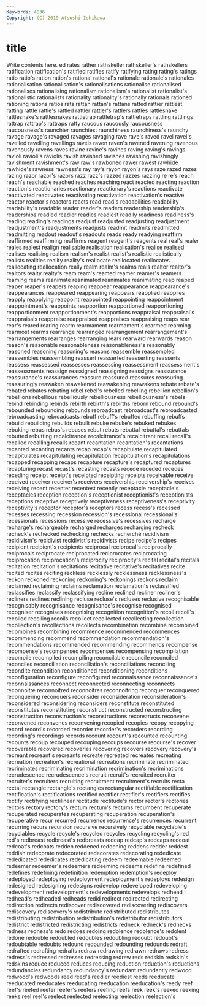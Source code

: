 ```yaml
---
Keywords: 4836
Copyright: (C) 2019 Atsushi Ishikawa
---
```


# title

Write contents here.
ed
rates rather rathskeller rathskeller's rathskellers ratification ratification's ratified ratifies ratify
ratifying rating rating's ratings ratio ratio's ration ration's rational rational's
rationale rationale's rationales rationalisation rationalisation's rationalisations rationalise rationalised rationalises rationalising
rationalism rationalism's rationalist rationalist's rationalistic rationalists rationality rationality's rationally rationals
rationed rationing rations ratios rats rattan rattan's rattans ratted rattier
rattiest ratting rattle rattle's rattled rattler rattler's rattlers rattles rattlesnake
rattlesnake's rattlesnakes rattletrap rattletrap's rattletraps rattling rattlings rattrap rattrap's rattraps
ratty raucous raucously raucousness raucousness's raunchier raunchiest raunchiness raunchiness's raunchy
ravage ravage's ravaged ravages ravaging rave rave's raved ravel ravel's
ravelled ravelling ravellings ravels raven raven's ravened ravening ravenous ravenously
ravens raves ravine ravine's ravines raving raving's ravings ravioli ravioli's
raviolis ravish ravished ravishes ravishing ravishingly ravishment ravishment's raw raw's
rawboned rawer rawest rawhide rawhide's rawness rawness's ray ray's rayon
rayon's rays raze razed razes razing razor razor's razors razz
razz's razzed razzes razzing re re's reach reach's reachable reached
reaches reaching react reacted reacting reaction reaction's reactionaries reactionary reactionary's
reactions reactivate reactivated reactivates reactivating reactivation reactivation's reactive reactor reactor's
reactors reacts read read's readabilities readability readability's readable reader reader's
readers readership readership's readerships readied readier readies readiest readily readiness
readiness's reading reading's readings readjust readjusted readjusting readjustment readjustment's readjustments
readjusts readmit readmits readmitted readmitting readout readout's readouts reads ready
readying reaffirm reaffirmed reaffirming reaffirms reagent reagent's reagents real real's
realer reales realest realign realisable realisation realisation's realise realised realises
realising realism realism's realist realist's realistic realistically realists realities reality
reality's reallocate reallocated reallocates reallocating reallocation really realm realm's realms
reals realtor realtor's realtors realty realty's ream ream's reamed reamer
reamer's reamers reaming reams reanimate reanimated reanimates reanimating reap reaped
reaper reaper's reapers reaping reappear reappearance reappearance's reappearances reappeared reappearing
reappears reapplied reapplies reapply reapplying reappoint reappointed reappointing reappointment reappointment's
reappoints reapportion reapportioned reapportioning reapportionment reapportionment's reapportions reappraisal reappraisal's reappraisals
reappraise reappraised reappraises reappraising reaps rear rear's reared rearing rearm
rearmament rearmament's rearmed rearming rearmost rearms rearrange rearranged rearrangement rearrangement's
rearrangements rearranges rearranging rears rearward rearwards reason reason's reasonable reasonableness
reasonableness's reasonably reasoned reasoning reasoning's reasons reassemble reassembled reassembles reassembling
reassert reasserted reasserting reasserts reassess reassessed reassesses reassessing reassessment reassessment's
reassessments reassign reassigned reassigning reassigns reassurance reassurance's reassurances reassure reassured
reassures reassuring reassuringly reawaken reawakened reawakening reawakens rebate rebate's rebated
rebates rebating rebel rebel's rebelled rebelling rebellion rebellion's rebellions rebellious
rebelliously rebelliousness rebelliousness's rebels rebind rebinding rebinds rebirth rebirth's rebirths
reborn rebound rebound's rebounded rebounding rebounds rebroadcast rebroadcast's rebroadcasted rebroadcasting
rebroadcasts rebuff rebuff's rebuffed rebuffing rebuffs rebuild rebuilding rebuilds rebuilt
rebuke rebuke's rebuked rebukes rebuking rebus rebus's rebuses rebut rebuts
rebuttal rebuttal's rebuttals rebutted rebutting recalcitrance recalcitrance's recalcitrant recall recall's
recalled recalling recalls recant recantation recantation's recantations recanted recanting recants
recap recap's recapitulate recapitulated recapitulates recapitulating recapitulation recapitulation's recapitulations recapped
recapping recaps recapture recapture's recaptured recaptures recapturing recast recast's recasting
recasts recede receded recedes receding receipt receipt's receipted receipting receipts
receivable receive received receiver receiver's receivers receivership receivership's receives receiving
recent recenter recentest recently receptacle receptacle's receptacles reception reception's receptionist
receptionist's receptionists receptions receptive receptively receptiveness receptiveness's receptivity receptivity's receptor
receptor's receptors recess recess's recessed recesses recessing recession recession's recessional
recessional's recessionals recessions recessive recessive's recessives recharge recharge's rechargeable recharged
recharges recharging recheck recheck's rechecked rechecking rechecks recherché recidivism recidivism's
recidivist recidivist's recidivists recipe recipe's recipes recipient recipient's recipients reciprocal
reciprocal's reciprocally reciprocals reciprocate reciprocated reciprocates reciprocating reciprocation reciprocation's reciprocity
reciprocity's recital recital's recitals recitation recitation's recitations recitative recitative's recitatives
recite recited recites reciting reckless recklessly recklessness recklessness's reckon reckoned
reckoning reckoning's reckonings reckons reclaim reclaimed reclaiming reclaims reclamation reclamation's
reclassified reclassifies reclassify reclassifying recline reclined recliner recliner's recliners reclines
reclining recluse recluse's recluses reclusive recognisable recognisably recognisance recognisance's recognise
recognised recogniser recognises recognising recognition recognition's recoil recoil's recoiled recoiling
recoils recollect recollected recollecting recollection recollection's recollections recollects recombination recombine
recombined recombines recombining recommence recommenced recommences recommencing recommend recommendation recommendation's
recommendations recommended recommending recommends recompense recompense's recompensed recompenses recompensing recompilation
recompile recompiled recompiling reconcilable reconcile reconciled reconciles reconciliation reconciliation's reconciliations
reconciling recondite recondition reconditioned reconditioning reconditions reconfiguration reconfigure reconfigured reconnaissance
reconnaissance's reconnaissances reconnect reconnected reconnecting reconnects reconnoitre reconnoitred reconnoitres reconnoitring
reconquer reconquered reconquering reconquers reconsider reconsideration reconsideration's reconsidered reconsidering reconsiders
reconstitute reconstituted reconstitutes reconstituting reconstruct reconstructed reconstructing reconstruction reconstruction's reconstructions
reconstructs reconvene reconvened reconvenes reconvening recopied recopies recopy recopying record
record's recorded recorder recorder's recorders recording recording's recordings records recount
recount's recounted recounting recounts recoup recouped recouping recoups recourse recourse's
recover recoverable recovered recoveries recovering recovers recovery recovery's recreant recreant's
recreants recreate recreated recreates recreating recreation recreation's recreational recreations recriminate
recriminated recriminates recriminating recrimination recrimination's recriminations recrudescence recrudescence's recruit recruit's
recruited recruiter recruiter's recruiters recruiting recruitment recruitment's recruits recta rectal
rectangle rectangle's rectangles rectangular rectifiable rectification rectification's rectifications rectified rectifier
rectifier's rectifiers rectifies rectify rectifying rectilinear rectitude rectitude's rector rector's
rectories rectors rectory rectory's rectum rectum's rectums recumbent recuperate recuperated
recuperates recuperating recuperation recuperation's recuperative recur recurred recurrence recurrence's recurrences
recurrent recurring recurs recursion recursive recursively recyclable recyclable's recyclables recycle
recycle's recycled recycles recycling recycling's red red's redbreast redbreast's redbreasts
redcap redcap's redcaps redcoat redcoat's redcoats redden reddened reddening reddens
redder reddest reddish redecorate redecorated redecorates redecorating rededicate rededicated rededicates
rededicating redeem redeemable redeemed redeemer redeemer's redeemers redeeming redeems redefine
redefined redefines redefining redefinition redemption redemption's redeploy redeployed redeploying redeployment
redeployment's redeploys redesign redesigned redesigning redesigns redevelop redeveloped redeveloping redevelopment
redevelopment's redevelopments redevelops redhead redhead's redheaded redheads redid redirect redirected
redirecting redirection redirects rediscover rediscovered rediscovering rediscovers rediscovery rediscovery's redistribute
redistributed redistributes redistributing redistribution redistribution's redistributor redistributors redistrict redistricted redistricting
redistricts redneck redneck's rednecks redness redness's redo redoes redoing redolence
redolence's redolent redone redouble redoubled redoubles redoubling redoubt redoubt's redoubtable
redoubts redound redounded redounding redounds redraft redrafted redrafting redrafts redraw
redrawing redrawn redraws redress redress's redressed redresses redressing redrew reds
redskin redskin's redskins reduce reduced reduces reducing reduction reduction's reductions
redundancies redundancy redundancy's redundant redundantly redwood redwood's redwoods reed reed's
reedier reediest reeds reeducate reeducated reeducates reeducating reeducation reeducation's reedy
reef reef's reefed reefer reefer's reefers reefing reefs reek reek's
reeked reeking reeks reel reel's reelect reelected reelecting reelection reelection's

